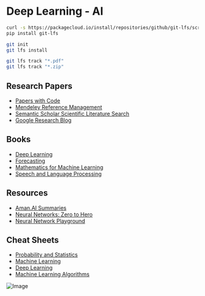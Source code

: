 # Deep Learning - AI

```bash
curl -s https://packagecloud.io/install/repositories/github/git-lfs/script.python.sh | bash
pip install git-lfs

git init
git lfs install

git lfs track "*.pdf"
git lfs track "*.zip"
```

## Research Papers

- [Papers with Code](https://paperswithcode.com/)
- [Mendeley Reference Management](https://www.mendeley.com/)
- [Semantic Scholar Scientific Literature Search](https://www.semanticscholar.org/)
- [Google Research Blog](https://ai.googleblog.com/)

## Books

- [Deep Learning](https://www.deeplearningbook.org/)
- [Forecasting](https://otexts.com/fpp3/)
- [Mathematics for Machine Learning](https://mml-book.github.io/)
- [Speech and Language Processing](https://web.stanford.edu/~jurafsky/slp3/)

## Resources

- [Aman.AI Summaries](https://aman.ai/)
- [Neural Networks: Zero to Hero](https://karpathy.ai/zero-to-hero.html)
- [Neural Network Playground](https://playground.tensorflow.org/)

## Cheat Sheets

- [Probability and Statistics](http://ucla.jamesyxu.com/wp-content/uploads/2011/08/A-probability-and-statistics-cheatsheet.pdf)
- [Machine Learning](https://stanford.edu/~shervine/teaching/cs-229/)
- [Deep Learning](https://stanford.edu/~shervine/teaching/cs-230/)
- [Machine Learning Algorithms](https://learn.microsoft.com/en-us/azure/machine-learning/media/algorithm-cheat-sheet/machine-learning-algorithm-cheat-sheet.png?view=azureml-api-2)

![Image](https://learn.microsoft.com/en-us/azure/machine-learning/media/algorithm-cheat-sheet/machine-learning-algorithm-cheat-sheet.png)
